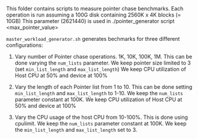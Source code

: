 This folder contains scripts to measure pointer chase benchmarks. 
Each operation is run assuming a 100G disk containing 2560K x 4K blocks (= 10GB)
This parameter (2621440) is used in ./pointer\_generator script <max_pointer_value>

`master_workload_generator.sh` generates bechmarks for three different configurations:

1. Vary number of Pointer chase operations. 1K, 10K, 100K, 1M.
	This can be done varying the `num_lists` parameter.
	We keep pointer size limited to 3 (set `min_list_length` and `max_list_length`)
	We keep CPU utilization of Host CPU at 50% and device at 100%

2. Vary the length of each Pointer list from 1 to 10.
	This can be done setting `min_list_length` and `max_list_length` to 1-10.
	We keep the `num_lists` parameter constant at 100K.
	We keep CPU utilization of Host CPU at 50% and device at 100%

3. Vary the CPU usage of the host CPU from 10-100%.
	This is done using cpulimit.
	We keep the `num_lists` parameter constant at 100K.
	We keep the `min_list_length` and `max_list_length` set to 3.

